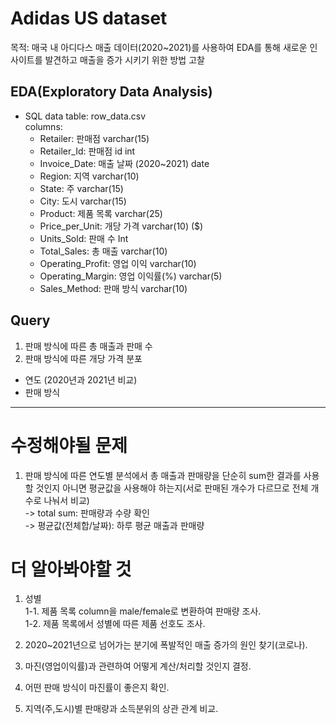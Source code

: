 # Adidas US dataset 
목적: 매국 내 아디다스 매출 데이터(2020~2021)를 사용하여 EDA를 통해 새로운 인사이트를 발견하고 매출을 증가 시키기 위한 방법 고찰

## EDA(Exploratory Data Analysis)

- SQL data
table: row_data.csv  
columns:
  - Retailer: 판매점 varchar(15)
  - Retailer_Id: 판매점 id int
  - Invoice_Date: 매출 날짜 (2020~2021) date
  - Region: 지역 varchar(10)
  - State: 주 varchar(15)
  - City: 도시 varchar(15)
  - Product: 제품 목록 varchar(25)
  - Price_per_Unit: 개당 가격 varchar(10) ($)
  - Units_Sold: 판매 수 Int
  - Total_Sales: 총 매출 varchar(10)
  - Operating_Profit: 영업 이익 varchar(10)
  - Operating_Margin: 영업 이익률(%) varchar(5)
  - Sales_Method: 판매 방식 varchar(10)

## Query
1. 판매 방식에 따른 총 매출과 판매 수
2. 판매 방식에 따른 개당 가격 분포

- 연도 (2020년과 2021년 비교)  
- 판매 방식

---
# 수정해야될 문제
1. 판매 방식에 따른 연도별 분석에서 총 매출과 판매량을 단순히 sum한 결과를 사용할 것인지 아니면 평균값을 사용해야 하는지(서로 판매된 개수가 다르므로 전체 개수로 나눠서 비교)  
  -> total sum: 판매량과 수량 확인  
  -> 평균값(전체합/날짜): 하루 평균 매출과 판매량


# 더 알아봐야할 것  
1. 성별  
  1-1. 제품 목록 column을 male/female로 변환하여 판매량 조사.  
  1-2. 제품 목록에서 성별에 따른 제품 선호도 조사.  

2. 2020~2021년으로 넘어가는 분기에 폭발적인 매출 증가의 원인 찾기(코로나).  
3. 마진(영업이익률)과 관련하여 어떻게 계산/처리할 것인지 결정.  
4. 어떤 판매 방식이 마진률이 좋은지 확인.  
5. 지역(주,도시)별 판매량과 소득분위의 상관 관계 비교.


